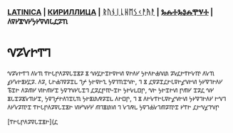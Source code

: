 ### [LATINICA](../Latn/Nalogi.md) | [КИРИЛЛИЦА](../Cyrl/Налоги.md) | [ᚱᚢᚾᛁᚳᚺᛖᛊᚲᚨᚤᚨ](../Runr/ᚾᚨᛚᛟᚷᛁ.md) | [ⰃⰎⰀⰃⰑⰎⰉⰜⰀ](../Glag/Ⱀⰰⰾⱁⰳⰹ.md) | 𐍓𐍠𐍔𐍮𐍝𐍔𐍟𐍔𐍠𐍜𐍡𐍚𐍐𐍴

#  𐍝𐍐𐍛𐍞𐍒𐍙

𐍝𐍐𐍛𐍞𐍒𐍙 𐍓𐍛𐍴 𐍒𐍞𐍡𐍣𐍓𐍐𐍠𐍡𐍢𐍮𐍐 𐍮 𐍝𐍔𐍚𐍞𐍢𐍞𐍠𐍞𐍜 𐍠𐍞𐍓𐍔 𐍟𐍞𐍓𐍞𐍑𐍝𐍨 𐍐𐍛𐍚𐍞𐍒𐍞𐍛𐍳 𐍓𐍛𐍴 𐍤𐍔𐍛𐍞𐍮𐍔𐍚𐍐. 𐍓𐍐, 𐍡𐍞𐍑𐍙𐍠𐍐𐍢𐍰 𐍙𐍬 𐍟𐍞𐍠𐍞𐍧 𐍟𐍠𐍙𐍴𐍢𐍝𐍞, 𐍙 𐍮 𐍚𐍠𐍐𐍢𐍚𐍞𐍡𐍠𐍞𐍤𐍝𐍞𐍜 𐍟𐍔𐍠𐍙𐍞𐍓𐍔 𐍱𐍢𐍞 𐍓𐍐𐍕𐍔 𐍜𐍞𐍕𐍔𐍢 𐍟𐍠𐍙𐍝𐍔𐍡𐍢𐍙 𐍚𐍐𐍚𐍣𐍳‐𐍢𐍞 𐍟𐍞𐍛𐍰𐍗𐍣, 𐍝𐍞 𐍟𐍞𐍢𐍞𐍜 𐍣𐍕𐍔 𐍢𐍐𐍚 𐍝𐍔 𐍮𐍡𐍢𐍐𐍮𐍛𐍴𐍔𐍢, 𐍟𐍠𐍙𐍬𐍞𐍓𐍙𐍢𐍡𐍴 𐍟𐍞𐍮𐍨𐍥𐍐𐍢𐍰 𐍓𐍞𐍗𐍣, 𐍙 𐍮 𐍓𐍞𐍛𐍒𐍞𐍡𐍠𐍞𐍤𐍝𐍞𐍜 𐍟𐍔𐍠𐍙𐍞𐍓𐍔 𐍞𐍝𐍙 𐍓𐍔𐍛𐍐𐍳𐍢 𐍒𐍞𐍡𐍣𐍓𐍐𐍠𐍡𐍢𐍮𐍞 𐍜𐍔𐍝𐍔𐍔 𐍕𐍙𐍮𐍨𐍜 𐍙 𐍛𐍙𐍥𐍰 𐍟𐍠𐍙𐍑𐍛𐍙𐍕𐍐𐍳𐍢 𐍔𐍒𐍞 𐍚𐍞𐍝𐍤𐍙𐍝𐍣

[𐍒𐍞𐍡𐍣𐍓𐍐𐍠𐍡𐍢𐍮𐍞](𐍚
